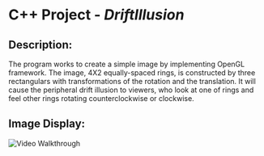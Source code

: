# C++ Project - *DriftIllusion*

## Description:
The program works to create a simple image by implementing OpenGL framework.   The image, 4X2 equally-spaced rings, is constructed by three rectangulars with transformations of the rotation and the translation.  It will cause the peripheral drift illusion to viewers, who look at one of rings and feel other rings rotating counterclockwise or clockwise.

## Image Display:

<img src='' title='https://github.com/lxy878/Illusion_Image/blob/master/image_demo.png' width='' alt='Video Walkthrough' />
